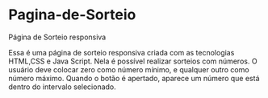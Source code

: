 # Pagina-de-Sorteio
Página de Sorteio responsiva 


Essa é uma página de sorteio responsiva criada com as tecnologias HTML,CSS e Java Script. Nela é possível realizar sorteios com números. O usuário deve colocar zero como número mínimo, e qualquer outro como número máximo. Quando o botão é apertado, aparece um número que está dentro do intervalo selecionado.
